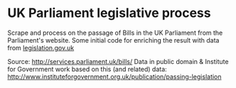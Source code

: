 UK Parliament legislative process
=================================

Scrape and process on the passage of Bills in the UK Parliament from the Parliament's website.
Some initial code for enriching the result with data from [legislation.gov.uk](http://legislation.gov.uk)

Source: http://services.parliament.uk/bills/
Data in public domain & Institute for Government work based on this (and related) data:
http://www.instituteforgovernment.org.uk/publication/passing-legislation

